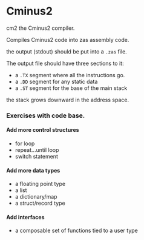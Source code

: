 # Cminus2

cm2 the Cminus2 compiler.

Compiles Cminus2 code into zas assembly code.

the output (stdout) should be put into a `.zas` file.

The output file should have three sections to it:

- a `.TX` segment where all the instructions go.
- a `.DD` segment for any static data
- a `.ST` segment for the base of the main stack

the stack grows downward in the address space.


### Exercises with code base.

#### Add more control structures

- for loop
- repeat...until loop
- switch statement

#### Add more data types

- a floating point type
- a list
- a dictionary/map
- a struct/record type

#### Add interfaces

- a composable set of functions tied to a user type

